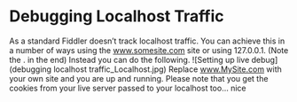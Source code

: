 # Debugging Localhost Traffic

As a standard Fiddler doesn’t track localhost traffic. You can achieve  this in a number of ways using the www.somesite.com site or using 127.0.0.1. (Note the . in the end)
Instead you can do the following.
![Setting up live debug](debugging localhost traffic_Localhost.jpg)
Replace www.MySite.com with your own site and you are up and running.
Please note that you get the cookies from your live server passed to your localhost too… nice
